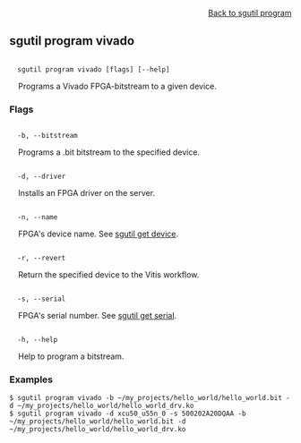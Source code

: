 <div id="readme" class="Box-body readme blob js-code-block-container">
<article class="markdown-body entry-content p-3 p-md-6" itemprop="text">
<p align="right">
<a href="https://github.com/fpgasystems/hacc/blob/main/CLI/docs/sgutil-program.md#sgutil-program">Back to sgutil program</a>
</p>

## sgutil program vivado

<code>
  sgutil program vivado [flags] [--help]
</code>
<p>
  &nbsp; &nbsp; Programs a Vivado FPGA-bitstream to a given device.
</p>

### Flags
<code>
  -b, --bitstream <string>
</code>
<p>
  &nbsp; &nbsp; Programs a .bit bitstream to the specified device.
</p>

<code>
  -d, --driver <string>
</code>
<p>
  &nbsp; &nbsp; Installs an FPGA driver on the server.
</p>

<code>
  -n, --name <string>
</code>
<p>
  &nbsp; &nbsp; FPGA's device name. See <a href="https://github.com/fpgasystems/hacc/blob/main/CLI/docs/sgutil-get-device.md">sgutil get device</a>.
</p>

<code>
  -r, --revert <string>
</code>
<p>
  &nbsp; &nbsp; Return the specified device to the Vitis workflow.
</p>

<code>
  -s, --serial <string>
</code>
<p>
  &nbsp; &nbsp; FPGA's serial number. See <a href="https://github.com/fpgasystems/hacc/blob/main/CLI/docs/sgutil-get-serial.md">sgutil get serial</a>.
</p>

<code>
  -h, --help <string>
</code>
<p>
  &nbsp; &nbsp; Help to program a bitstream.
</p>

### Examples
```
$ sgutil program vivado -b ~/my_projects/hello_world/hello_world.bit -d ~/my_projects/hello_world/hello_world_drv.ko
$ sgutil program vivado -d xcu50_u55n_0 -s 500202A20DQAA -b ~/my_projects/hello_world/hello_world.bit -d ~/my_projects/hello_world/hello_world_drv.ko
```